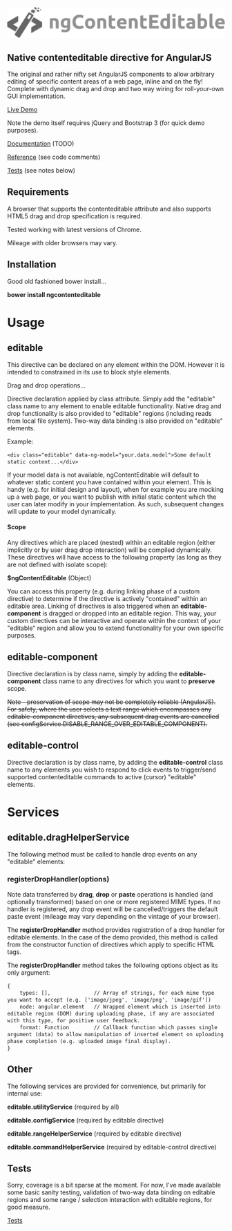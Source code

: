 ![ngContentEditable](https://raw.githubusercontent.com/cathalsurfs/ng-contenteditable/master/demo/img/logo.png)

## Native contenteditable directive for AngularJS

The original and rather nifty set AngularJS components to allow arbitrary editing of specific content areas of a web page, inline and on the fly! Complete with dynamic drag and drop and two way wiring for roll-your-own GUI implementation.

[Live Demo](http://inchsurf.com/ng-contenteditable/)

Note the demo itself requires jQuery and Bootstrap 3 (for quick demo purposes).

[Documentation](https://github.com/cathalsurfs/ng-contenteditable/wiki) (TODO)

[Reference](https://github.com/cathalsurfs/ng-contenteditable/blob/master/demo/js/app.js) (see code comments)

[Tests](https://github.com/cathalsurfs/ng-contenteditable/tree/master/test) (see notes below)

## Requirements

A browser that supports the contenteditable attribute and also supports HTML5 drag and drop specification is required.

Tested working with latest versions of Chrome.

Mileage with older browsers may vary.

## Installation

Good old fashioned bower install...

__bower install ngcontenteditable__



# Usage

## editable

This directive can be declared on any element within the DOM. However it is intended to constrained in its use to block style elements.

Drag and drop operations...

Directive declaration applied by class attribute. Simply add the "editable" class name to any element to enable editable functionality. Native drag and drop functionality is also provided to "editable" regions (including reads from local file system). Two-way data binding is also provided on "editable" elements.

Example:

	<div class="editable" data-ng-model="your.data.model">Some default static content...</div>

If your model data is not available, ngContentEditable will default to whatever static content you have contained within your element. This is handy (e.g. for initial design and layout), when for example you are mocking up a web page, or you want to publish with initial static content which the user can later modify in your implementation. As such, subsequent changes will update to your model dynamically.

#### Scope

Any directives which are placed (nested) within an editable region (either implicitly or by user drag drop interaction) will be compiled dynamically. These directives will have access to the following property (as long as they are not defined with isolate scope):

__$ngContentEditable__ (Object)

You can access this property (e.g. during linking phase of a custom directive) to determine if the directive is actively "contained" within an editable area. Linking of directives is also triggered when an __editable-component__ is dragged or dropped into an editable region. This way, your custom directives can be interactive and operate within the context of your "editable" region and allow you to extend functionality for your own specific purposes.

## editable-component

Directive declaration is by class name, simply by adding the __editable-component__ class name to any directives for which you want to __preserve__ scope.

~~Note - preservation of scope may not be completely reliable (AngularJS). For safety, where the user selects a text range which encompasses any editable-component directives, any subsequent drag events are cancelled (see configService.DISABLE_RANGE_OVER_EDITABLE_COMPONENT).~~

## editable-control

Directive declaration is by class name, by adding the __editable-control__ class name to any elements you wish to respond to click events to trigger/send supported contenteditable commands to active (cursor) "editable" elements.

# Services

## editable.dragHelperService

The following method must be called to handle drop events on any "editable" elements:

### registerDropHandler(options)

Note data transferred by __drag__, __drop__ or __paste__ operations is handled (and optionally transformed) based on one or more registered MIME types. If no handler is registered, any drop event will be cancelled/triggers the default paste event (mileage may vary depending on the vintage of your browser).

The __registerDropHandler__ method provides registration of a drop handler for editable elements. In the case of the demo provided, this method is called from the constructor function of directives which apply to specific HTML tags.

The __registerDropHandler__ method takes the following options object as its only argument:

	{
		types: [], 				// Array of strings, for each mime type you want to accept (e.g. ['image/jpeg', 'image/png', 'image/gif'])
		node: angular.element 	// Wrapped element which is inserted into editable region (DOM) during uploading phase, if any are associated with this type, for positive user feedback.
		format: Function 		// Callback function which passes single argument (data) to allow manipulation of inserted element on uploading phase completion (e.g. uploaded image final display).
	}

## Other

The following services are provided for convenience, but primarily for internal use:

__editable.utilityService__ (required by all)

__editable.configService__ (required by editable directive)

__editable.rangeHelperService__ (required by editable directive)

__editable.commandHelperService__ (required by editable-control directive)

## Tests

Sorry, coverage is a bit sparse at the moment. For now, I've made available some basic sanity testing, validation of two-way data binding on editable regions and some range / selection interaction with editable regions, for good measure.

[Tests](https://github.com/cathalsurfs/ng-contenteditable/tree/master/test)
